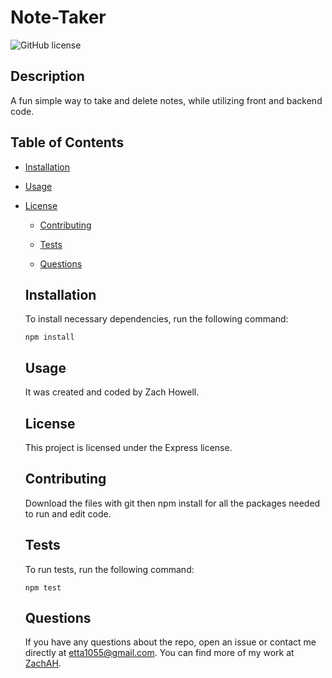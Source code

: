 # Note-Taker
  ![GitHub license](https://img.shields.io/badge/license-Express-blue.svg)
  
  ## Description
  
  A fun simple way to take and delete notes, while utilizing front and backend code.
  
  ## Table of Contents 
  
  * [Installation](#installation)
  
  * [Usage](#usage)
  
* [License](#license)

  * [Contributing](#contributing)
  
  * [Tests](#tests)
  
  * [Questions](#questions)
  
  ## Installation
  
  To install necessary dependencies, run the following command:
  
  ```
  npm install
  ```
  
  ## Usage
  
  It was created and coded by Zach Howell.
  
  ## License
  
  This project is licensed under the Express license.
    
  ## Contributing
  
  Download the files with git then npm install for all the packages needed to run and edit code.
  
  ## Tests
  
  To run tests, run the following command:
  
  ```
  npm test
  ```
  
  ## Questions
  
  If you have any questions about the repo, open an issue or contact me directly at etta1055@gmail.com. You can find more of my work at [ZachAH](https://github.com/ZachAH/).
  
  
